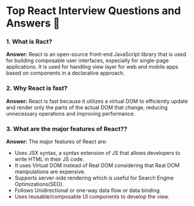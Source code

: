 # Top React Interview Questions and Answers 🚀

### 1. What is Ract? 

**Answer:** React is an open-source front-end JavaScript library that is used for building composable user interfaces, especially for single-page applications. It is used for handling view layer for web and mobile apps based on components in a declarative approach.

### 2. Why React is fast? 

**Answer:** React is fast because it utilizes a virtual DOM to efficiently update and render only the parts of the actual DOM that change, reducing unnecessary operations and improving performance.

### 3. What are the major features of React?? 

**Answer:** The major features of React are:
*   Uses JSX syntax, a syntax extension of JS that allows developers to write HTML in their JS code.
*   It uses Virtual DOM instead of Real DOM considering that Real DOM manipulations are expensive.
*   Supports server-side rendering which is useful for Search Engine Optimizations(SEO).
*   Follows Unidirectional or one-way data flow or data binding.
*   Uses reusable/composable UI components to develop the view.